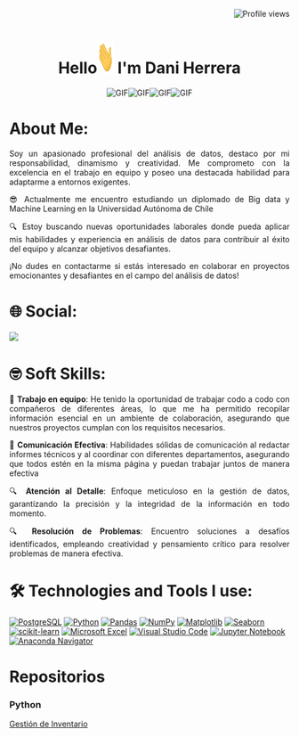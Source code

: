 <p align="right">
  <img src="https://komarev.com/ghpvc/?username=nerdani&color=blue" alt="Profile views">
</p>

<h1 align="center">Hello<img src="https://raw.githubusercontent.com/ABSphreak/ABSphreak/master/gifs/Hi.gif" width="30px" height="60px"> I'm Dani Herrera</h1>


<p align="center">
  <img src="https://media2.giphy.com/media/zMukICnMEZmSf8zvXd/giphy.gif" alt="GIF" width="200"><img src="https://media2.giphy.com/media/zMukICnMEZmSf8zvXd/giphy.gif" alt="GIF" width="200"><img src="https://media2.giphy.com/media/zMukICnMEZmSf8zvXd/giphy.gif" alt="GIF" width="200"><img src="https://media2.giphy.com/media/zMukICnMEZmSf8zvXd/giphy.gif" alt="GIF" width="200">
</p>





# About Me:

<p align="justify">  Soy un apasionado profesional del análisis de datos, destaco por mi responsabilidad, dinamismo y creatividad. Me comprometo con la excelencia en el trabajo en equipo y poseo una destacada habilidad para adaptarme a entornos exigentes.</p>

<p align="justify"> 😎 Actualmente me encuentro estudiando un diplomado de Big data y Machine Learning en la Universidad Autónoma de Chile  </p>

<p align="justify"> 🔍 Estoy buscando nuevas oportunidades laborales donde pueda aplicar mis habilidades y experiencia en análisis de datos para contribuir al éxito del equipo y alcanzar objetivos desafiantes.</p>

<p align="justify"> ¡No dudes en contactarme si estás interesado en colaborar en proyectos emocionantes y desafiantes en el campo del análisis de datos!</p>

# 🌐 Social:

<a title="LinkedIn" href="https://www.linkedin.com/in/danielherreramz/" target="_blank" onclick="window.open('https://www.linkedin.com/in/danielherreramz/', '_blank');"><img src="https://img.shields.io/badge/LinkedIn-0077B5?style=for-the-badge&logo=linkedin&logoColor=white"/></a>


# 🤓 Soft Skills: 

<p align="justify">🤝 <strong>Trabajo en equipo</strong>: He tenido la oportunidad de trabajar codo a codo con compañeros de diferentes áreas, lo que me ha permitido recopilar información esencial en un ambiente de colaboración, asegurando que nuestros proyectos cumplan con los requisitos necesarios.</p>

<p align="justify">💬 <strong>Comunicación Efectiva</strong>: Habilidades sólidas de comunicación al redactar informes técnicos y al coordinar con diferentes departamentos, asegurando que todos estén en la misma página y puedan trabajar juntos de manera efectiva</p>

<p align="justify">🔍 <strong>Atención al Detalle</strong>: Enfoque meticuloso en la gestión de datos, garantizando la precisión y la integridad de la información en todo momento.</p>

<p align="justify">🔍 <strong>Resolución de Problemas</strong>: Encuentro soluciones a desafíos identificados, empleando creatividad y pensamiento crítico para resolver problemas de manera efectiva.</p>


# 🛠️ Technologies and Tools I use:

[![PostgreSQL](https://img.shields.io/badge/PostgreSQL-336791?style=for-the-badge&logo=postgresql&logoColor=white)](https://www.postgresql.org/)
[![Python](https://img.shields.io/badge/Python-3776AB?style=for-the-badge&logo=python&logoColor=yellow)](https://www.python.org/)
[![Pandas](https://img.shields.io/badge/Pandas-150458?style=for-the-badge&logo=pandas&logoColor=white)](https://pandas.pydata.org/)
[![NumPy](https://img.shields.io/badge/NumPy-013243?style=for-the-badge&logo=numpy&logoColor=white)](https://numpy.org/)
[![Matplotlib](https://img.shields.io/badge/Matplotlib-007ACC?style=for-the-badge&logo=matplotlib&logoColor=white)](https://matplotlib.org/)
[![Seaborn](https://img.shields.io/badge/Seaborn-388E3C?style=for-the-badge&logo=seaborn&logoColor=white)](https://seaborn.pydata.org/)
[![scikit-learn](https://img.shields.io/badge/scikit_learn-F7931E?style=for-the-badge&logo=scikit-learn&logoColor=white)](https://scikit-learn.org/)
[![Microsoft Excel](https://img.shields.io/badge/Microsoft_Excel-217346?style=for-the-badge&logo=microsoft-excel&logoColor=white)](https://www.microsoft.com/en-us/microsoft-365/excel)
[![Visual Studio Code](https://img.shields.io/badge/Visual_Studio_Code-007ACC?style=for-the-badge&logo=visual-studio-code&logoColor=white)](https://code.visualstudio.com/)
[![Jupyter Notebook](https://img.shields.io/badge/Jupyter_Notebook-F37626?style=for-the-badge&logo=jupyter&logoColor=white)](https://jupyter.org/)
[![Anaconda Navigator](https://img.shields.io/badge/Anaconda_Navigator-44A833?style=for-the-badge&logo=anaconda&logoColor=white)](https://www.anaconda.com/products/individual)


# Repositorios
### Python
[Gestión de Inventario](https://github.com/nerdani/inventario)




